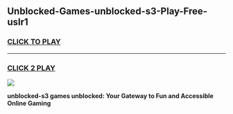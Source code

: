 
## Unblocked-Games-unblocked-s3-Play-Free-uslr1
<h3>
<a href="https://premium76.site?title=unblocked-s3&ref=12A">CLICK TO PLAY</a></h3>
<hr>

<h3>
<a href="https://premium76.site?title=unblocked-s3&ref=12A">CLICK 2 PLAY</a>
  
</h3>

<a href="https://premium76.site?title=unblocked-s3&ref=12A"><img src="https://clearcache.store/games.png"></a>


**unblocked-s3 games unblocked: Your Gateway to Fun and Accessible Online Gaming**
